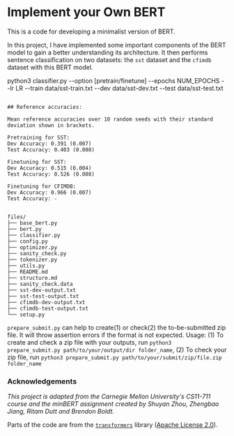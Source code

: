 # Implement your Own BERT
This is a code for developing a minimalist version of BERT.

In this project, I have implemented some important components of the BERT model to gain a better understanding its architecture. 
It then performs sentence classification on two datasets: the ``sst`` dataset and the ``cfimdb`` dataset with this BERT model.


python3 classifier.py --option [pretrain/finetune] --epochs NUM_EPOCHS --lr LR --train data/sst-train.txt --dev data/sst-dev.txt --test data/sst-test.txt
```

## Reference accuracies: 

Mean reference accuracies over 10 random seeds with their standard deviation shown in brackets.

Pretraining for SST:
Dev Accuracy: 0.391 (0.007)
Test Accuracy: 0.403 (0.008)

Finetuning for SST:
Dev Accuracy: 0.515 (0.004)
Test Accuracy: 0.526 (0.008)

Finetuning for CFIMDB:
Dev Accuracy: 0.966 (0.007)
Test Accuracy: -


files/
├── base_bert.py
├── bert.py
├── classifier.py
├── config.py
├── optimizer.py
├── sanity_check.py
├── tokenizer.py
├── utils.py
├── README.md
├── structure.md
├── sanity_check.data
├── sst-dev-output.txt 
├── sst-test-output.txt 
├── cfimdb-dev-output.txt 
├── cfimdb-test-output.txt 
└── setup.py
```

`prepare_submit.py` can help to create(1) or check(2) the to-be-submitted zip file. It will throw assertion errors if the format is not expected. Usage: (1) To create and check a zip file with your outputs, run `python3 prepare_submit.py path/to/your/output/dir folder_name`, (2) To check your zip file, run `python3 prepare_submit.py path/to/your/submit/zip/file.zip folder_name`



### Acknowledgements
_This project is adapted from the Carnegie Mellon University's CS11-711 course and the minBERT assignment created by Shuyan Zhou, Zhengbao Jiang, Ritam Dutt and Brendon Boldt._

Parts of the code are from the [`transformers`](https://github.com/huggingface/transformers) library ([Apache License 2.0](./LICENSE)).

